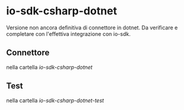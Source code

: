 # io-sdk-csharp-dotnet
Versione non ancora definitiva di connettore in dotnet.
Da verificare e completare con l'effettiva integrazione con io-sdk.    

## Connettore  
nella cartella *io-sdk-csharp-dotnet*  

## Test  
nella cartella *io-sdk-csharp-dotnet-test*  